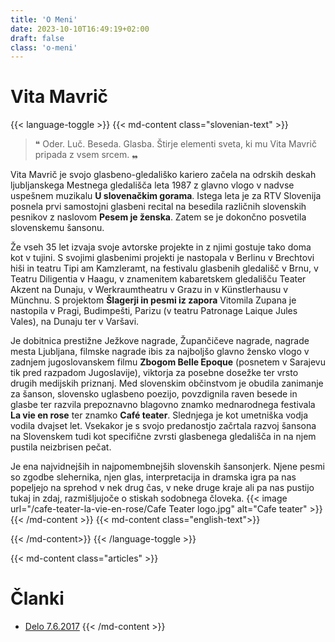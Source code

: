 ```yaml
---
title: 'O Meni'
date: 2023-10-10T16:49:19+02:00
draft: false
class: 'o-meni'
---
```


# Vita Mavrič

{{< language-toggle >}}
{{< md-content class="slovenian-text" >}}
  > ❝ Oder. Luč. Beseda. Glasba. Štirje elementi sveta, ki mu Vita Mavrič pripada z vsem srcem. ❠

  Vita Mavrič je svojo glasbeno-gledališko kariero začela na odrskih deskah ljubljanskega Mestnega gledališča leta 1987 z glavno vlogo v nadvse uspešnem muzikalu <strong>U slovenačkim gorama</strong>. Istega leta je za RTV Slovenija posnela prvi samostojni glasbeni recital na besedila različnih slovenskih pesnikov z naslovom <strong>Pesem je ženska</strong>. Zatem se je dokončno posvetila slovenskemu šansonu.

  Že vseh 35 let izvaja svoje avtorske projekte in z njimi gostuje tako doma kot v tujini. S svojimi glasbenimi projekti je nastopala v Berlinu v Brechtovi hiši in teatru Tipi am Kamzleramt, na festivalu glasbenih gledališč v Brnu, v Teatru Diligentia v Haagu, v znamenitem kabaretskem gledališču Teater Akzent na Dunaju, v Werkraumtheatru v Grazu in v Künstlerhausu v Münchnu. S projektom <strong>Šlagerji in pesmi iz zapora</strong> Vitomila Zupana je nastopila v Pragi, Budimpešti, Parizu (v teatru Patronage Laique Jules Vales), na Dunaju ter v Varšavi.

  Je dobitnica prestižne Ježkove nagrade, Župančičeve nagrade, nagrade mesta Ljubljana, filmske nagrade ibis za najboljšo glavno žensko vlogo v zadnjem jugoslovanskem filmu <strong>Zbogom Belle Epoque</strong> (posnetem v Sarajevu tik pred razpadom Jugoslavije), viktorja za posebne dosežke ter vrsto drugih medijskih priznanj. Med slovenskim občinstvom je obudila zanimanje za šanson, slovensko uglasbeno poezijo, povzdignila raven besede in glasbe ter razvila prepoznavno blagovno znamko mednarodnega festivala <strong>La vie en rose</strong> ter znamko <strong>Café teater</strong>. Slednjega je kot umetniška vodja vodila dvajset let. Vsekakor je s svojo predanostjo začrtala razvoj šansona na Slovenskem tudi kot specifične zvrsti glasbenega gledališča in na njem pustila neizbrisen pečat.

  Je ena najvidnejših in najpomembnejših slovenskih šansonjerk. Njene pesmi so zgodbe slehernika, njen glas, interpretacija in dramska igra pa nas popeljejo na sprehod v nek drug čas, v neke druge kraje ali pa nas pustijo tukaj in zdaj, razmišljujoče o stiskah sodobnega človeka.
  {{< image url="/cafe-teater-la-vie-en-rose/Cafe Teater logo.jpg" alt="Cafe teater" >}}
{{< /md-content >}}
{{< md-content class="english-text">}}

{{< /md-content>}}
{{< /language-toggle >}}

{{< md-content class="articles" >}}
  # Članki
  - [Delo 7.6.2017](/kratek-cv-obeh/DELO-07.06.2017.pdf#toolbar=0)
{{< /md-content >}}